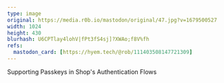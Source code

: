 ```yaml
---
type: image
original: https://media.r0b.io/mastodon/original/47.jpg?v=1679500527
width: 1024
height: 430
blurhash: U6CPTlay4lohV|fPt3fS4sj]?XWAo;f8V%fh
refs:
  mastodon_card: [https://hyem.tech/@rob/111403508147721309]
---
```


Supporting Passkeys in Shop's Authentication Flows
